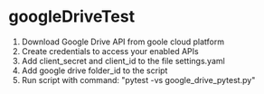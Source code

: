 # googleDriveTest

1. Download Google Drive API from goole cloud platform
2. Create credentials to access your enabled APIs
3. Add client_secret and client_id to the file settings.yaml
4. Add google drive folder_id to the script 
5. Run script with command: "pytest -vs google_drive_pytest.py"
